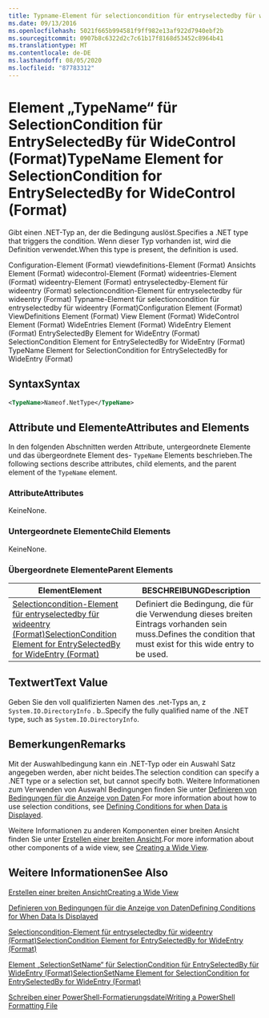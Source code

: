 ```yaml
---
title: Typname-Element für selectioncondition für entryselectedby für widecontrol (Format) | Microsoft-Dokumentation
ms.date: 09/13/2016
ms.openlocfilehash: 5021f665b994581f9ff982e13af922d7940ebf2b
ms.sourcegitcommit: 0907b8c6322d2c7c61b17f8168d53452c8964b41
ms.translationtype: MT
ms.contentlocale: de-DE
ms.lasthandoff: 08/05/2020
ms.locfileid: "87783312"
---
```

# <a name="typename-element-for-selectioncondition-for-entryselectedby-for-widecontrol-format"></a><span data-ttu-id="3f2b0-102">Element „TypeName“ für SelectionCondition für EntrySelectedBy für WideControl (Format)</span><span class="sxs-lookup"><span data-stu-id="3f2b0-102">TypeName Element for SelectionCondition for EntrySelectedBy for WideControl (Format)</span></span>

<span data-ttu-id="3f2b0-103">Gibt einen .NET-Typ an, der die Bedingung auslöst.</span><span class="sxs-lookup"><span data-stu-id="3f2b0-103">Specifies a .NET type that triggers the condition.</span></span> <span data-ttu-id="3f2b0-104">Wenn dieser Typ vorhanden ist, wird die Definition verwendet.</span><span class="sxs-lookup"><span data-stu-id="3f2b0-104">When this type is present, the definition is used.</span></span>

<span data-ttu-id="3f2b0-105">Configuration-Element (Format) viewdefinitions-Element (Format) Ansichts Element (Format) widecontrol-Element (Format) wideentries-Element (Format) wideentry-Element (Format) entryselectedby-Element für wideentry (Format) selectioncondition-Element für entryselectedby für wideentry (Format) Typname-Element für selectioncondition für entryselectedby für wideentry (Format)</span><span class="sxs-lookup"><span data-stu-id="3f2b0-105">Configuration Element (Format) ViewDefinitions Element (Format) View Element (Format) WideControl Element (Format) WideEntries Element (Format) WideEntry Element (Format) EntrySelectedBy Element for WideEntry (Format) SelectionCondition Element for EntrySelectedBy for WideEntry (Format) TypeName Element for SelectionCondition for EntrySelectedBy for WideEntry (Format)</span></span>

## <a name="syntax"></a><span data-ttu-id="3f2b0-106">Syntax</span><span class="sxs-lookup"><span data-stu-id="3f2b0-106">Syntax</span></span>

```xml
<TypeName>Nameof.NetType</TypeName>
```

## <a name="attributes-and-elements"></a><span data-ttu-id="3f2b0-107">Attribute und Elemente</span><span class="sxs-lookup"><span data-stu-id="3f2b0-107">Attributes and Elements</span></span>

<span data-ttu-id="3f2b0-108">In den folgenden Abschnitten werden Attribute, untergeordnete Elemente und das übergeordnete Element des- `TypeName` Elements beschrieben.</span><span class="sxs-lookup"><span data-stu-id="3f2b0-108">The following sections describe attributes, child elements, and the parent element of the `TypeName` element.</span></span>

### <a name="attributes"></a><span data-ttu-id="3f2b0-109">Attribute</span><span class="sxs-lookup"><span data-stu-id="3f2b0-109">Attributes</span></span>

<span data-ttu-id="3f2b0-110">Keine</span><span class="sxs-lookup"><span data-stu-id="3f2b0-110">None.</span></span>

### <a name="child-elements"></a><span data-ttu-id="3f2b0-111">Untergeordnete Elemente</span><span class="sxs-lookup"><span data-stu-id="3f2b0-111">Child Elements</span></span>

<span data-ttu-id="3f2b0-112">Keine</span><span class="sxs-lookup"><span data-stu-id="3f2b0-112">None.</span></span>

### <a name="parent-elements"></a><span data-ttu-id="3f2b0-113">Übergeordnete Elemente</span><span class="sxs-lookup"><span data-stu-id="3f2b0-113">Parent Elements</span></span>

|<span data-ttu-id="3f2b0-114">Element</span><span class="sxs-lookup"><span data-stu-id="3f2b0-114">Element</span></span>|<span data-ttu-id="3f2b0-115">BESCHREIBUNG</span><span class="sxs-lookup"><span data-stu-id="3f2b0-115">Description</span></span>|
|-------------|-----------------|
|[<span data-ttu-id="3f2b0-116">Selectioncondition-Element für entryselectedby für wideentry (Format)</span><span class="sxs-lookup"><span data-stu-id="3f2b0-116">SelectionCondition Element for EntrySelectedBy for WideEntry (Format)</span></span>](./selectioncondition-element-for-entryselectedby-for-widecontrol-format.md)|<span data-ttu-id="3f2b0-117">Definiert die Bedingung, die für die Verwendung dieses breiten Eintrags vorhanden sein muss.</span><span class="sxs-lookup"><span data-stu-id="3f2b0-117">Defines the condition that must exist for this wide entry to be used.</span></span>|

## <a name="text-value"></a><span data-ttu-id="3f2b0-118">Textwert</span><span class="sxs-lookup"><span data-stu-id="3f2b0-118">Text Value</span></span>

<span data-ttu-id="3f2b0-119">Geben Sie den voll qualifizierten Namen des .net-Typs an, z `System.IO.DirectoryInfo` . b..</span><span class="sxs-lookup"><span data-stu-id="3f2b0-119">Specify the fully qualified name of the .NET type, such as `System.IO.DirectoryInfo`.</span></span>

## <a name="remarks"></a><span data-ttu-id="3f2b0-120">Bemerkungen</span><span class="sxs-lookup"><span data-stu-id="3f2b0-120">Remarks</span></span>

<span data-ttu-id="3f2b0-121">Mit der Auswahlbedingung kann ein .NET-Typ oder ein Auswahl Satz angegeben werden, aber nicht beides.</span><span class="sxs-lookup"><span data-stu-id="3f2b0-121">The selection condition can specify a .NET type or a selection set, but cannot specify both.</span></span> <span data-ttu-id="3f2b0-122">Weitere Informationen zum Verwenden von Auswahl Bedingungen finden Sie unter [Definieren von Bedingungen für die Anzeige von Daten](./defining-conditions-for-displaying-data.md).</span><span class="sxs-lookup"><span data-stu-id="3f2b0-122">For more information about how to use selection conditions, see [Defining Conditions for when Data is Displayed](./defining-conditions-for-displaying-data.md).</span></span>

<span data-ttu-id="3f2b0-123">Weitere Informationen zu anderen Komponenten einer breiten Ansicht finden Sie unter [Erstellen einer breiten Ansicht](./creating-a-wide-view.md).</span><span class="sxs-lookup"><span data-stu-id="3f2b0-123">For more information about other components of a wide view, see [Creating a Wide View](./creating-a-wide-view.md).</span></span>

## <a name="see-also"></a><span data-ttu-id="3f2b0-124">Weitere Informationen</span><span class="sxs-lookup"><span data-stu-id="3f2b0-124">See Also</span></span>

[<span data-ttu-id="3f2b0-125">Erstellen einer breiten Ansicht</span><span class="sxs-lookup"><span data-stu-id="3f2b0-125">Creating a Wide View</span></span>](./creating-a-wide-view.md)

[<span data-ttu-id="3f2b0-126">Definieren von Bedingungen für die Anzeige von Daten</span><span class="sxs-lookup"><span data-stu-id="3f2b0-126">Defining Conditions for When Data Is Displayed</span></span>](./defining-conditions-for-displaying-data.md)

[<span data-ttu-id="3f2b0-127">Selectioncondition-Element für entryselectedby für wideentry (Format)</span><span class="sxs-lookup"><span data-stu-id="3f2b0-127">SelectionCondition Element for EntrySelectedBy for WideEntry (Format)</span></span>](./selectioncondition-element-for-entryselectedby-for-widecontrol-format.md)

[<span data-ttu-id="3f2b0-128">Element „SelectionSetName“ für SelectionCondition für EntrySelectedBy für WideEntry (Format)</span><span class="sxs-lookup"><span data-stu-id="3f2b0-128">SelectionSetName Element for SelectionCondition for EntrySelectedBy for WideEntry (Format)</span></span>](./selectionsetname-element-for-selectioncondition-for-entryselectedby-for-wideentry-format.md)

[<span data-ttu-id="3f2b0-129">Schreiben einer PowerShell-Formatierungsdatei</span><span class="sxs-lookup"><span data-stu-id="3f2b0-129">Writing a PowerShell Formatting File</span></span>](./writing-a-powershell-formatting-file.md)
